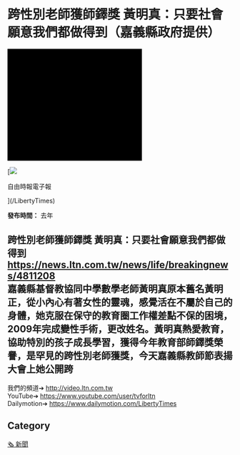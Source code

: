 # 跨性別老師獲師鐸獎 黃明真：只要社會願意我們都做得到（嘉義縣政府提供）

![](data:image/png;base64,iVBORw0KGgoAAAANSUhEUgAAAS0AAAD7AQMAAAAFPVArAAAAAXNSR0IB2cksfwAAAAlwSFlzAAALEwAACxMBAJqcGAAAAANQTFRFAAAAp3o92gAAAB9JREFUeJztwQEBAAAAgiD/r25IQAEAAAAAAAAAAHBnJj0AAR63v1sAAAAASUVORK5CYII=)

[![](https://s1.dmcdn.net/u/7jyA41dRGvEayvc8X/60x60)

自由時報電子報

](/LibertyTimes)

**發布時間：** 去年

跨性別老師獲師鐸獎 黃明真：只要社會願意我們都做得到 https://news.ltn.com.tw/news/life/breakingnews/4811208  
嘉義縣基督教協同中學數學老師黃明真原本舊名黃明正，從小內心有著女性的靈魂，感覺活在不屬於自己的身體，她克服在保守的教育圈工作權差點不保的困境，2009年完成變性手術，更改姓名。黃明真熱愛教育，協助特別的孩子成長學習，獲得今年教育部師鐸獎榮譽，是罕見的跨性別老師獲獎，今天嘉義縣教師節表揚大會上她公開跨  
----------------------------------------------------  
我們的頻道➔ http://video.ltn.com.tw  
YouTube➔ https://www.youtube.com/user/tvforltn  
Dailymotion➔ https://www.dailymotion.com/LibertyTimes

## Category

[🗞 新聞](/category/content-news)